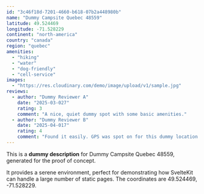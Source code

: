```yaml
---
id: "3c46f18d-7201-4660-b618-07b2a448980b"
name: "Dummy Campsite Quebec 48559"
latitude: 49.524469
longitude: -71.528229
continent: "north-america"
country: "canada"
region: "quebec"
amenities:
  - "hiking"
  - "water"
  - "dog-friendly"
  - "cell-service"
images:
  - "https://res.cloudinary.com/demo/image/upload/v1/sample.jpg"
reviews:
  - author: "Dummy Reviewer A"
    date: "2025-03-027"
    rating: 3
    comment: "A nice, quiet dummy spot with some basic amenities."
  - author: "Dummy Reviewer B"
    date: "2025-04-017"
    rating: 4
    comment: "Found it easily. GPS was spot on for this dummy location."
---
```


This is a **dummy description** for Dummy Campsite Quebec 48559, generated for the proof of concept.

It provides a serene environment, perfect for demonstrating how SvelteKit can handle a large number of static pages. The coordinates are 49.524469, -71.528229.
